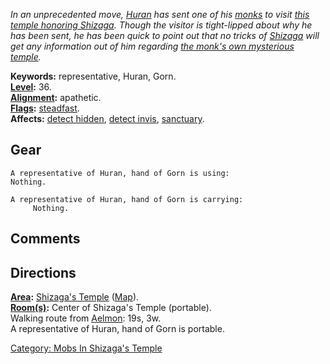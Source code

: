 *In an unprecedented move, [Huran](Huran,_A_Hand_Of_Gorn.md "wikilink")
has sent one of his [monks](:Category:_Monks.md "wikilink") to visit
[this temple honoring
Shizaga](:Category:_Shizaga's_Temple.md "wikilink"). Though the visitor
is tight-lipped about why he has been sent, he has been quick to point
out that no tricks of [Shizaga](Shizaga.md "wikilink") will get any
information out of him regarding [the monk's own mysterious
temple](:Category:_Temple_Of_Gorn.md "wikilink").*

**Keywords:** representative, Huran, Gorn.  
**[Level](Level.md "wikilink"):** 36.  
**[Alignment](Alignment.md "wikilink"):** apathetic.  
**[Flags](:Category:_Mob_Types.md "wikilink"):**
[steadfast](Sentinel_Mobs.md "wikilink").  
**Affects:** [detect hidden](Detect_Hidden.md "wikilink"), [detect
invis](Detect_Invis.md "wikilink"),
[sanctuary](Sanctuary.md "wikilink").  

## Gear

`A representative of Huran, hand of Gorn is using:`  
`Nothing.`

`A representative of Huran, hand of Gorn is carrying:`  
`     Nothing.`

## Comments

## Directions

**[Area](:Category:_Areas.md "wikilink"):** [Shizaga's
Temple](:Category:_Shizaga's_Temple.md "wikilink")
([Map](Shizaga's_Temple_Map.md "wikilink")).  
**[Room(s)](:Category:_Rooms.md "wikilink"):** Center of Shizaga's
Temple (portable).  
Walking route from [Aelmon](Aelmon.md "wikilink"): 19s, 3w.  
A representative of Huran, hand of Gorn is portable.  

[Category: Mobs In Shizaga's
Temple](Category:_Mobs_In_Shizaga's_Temple "wikilink")
